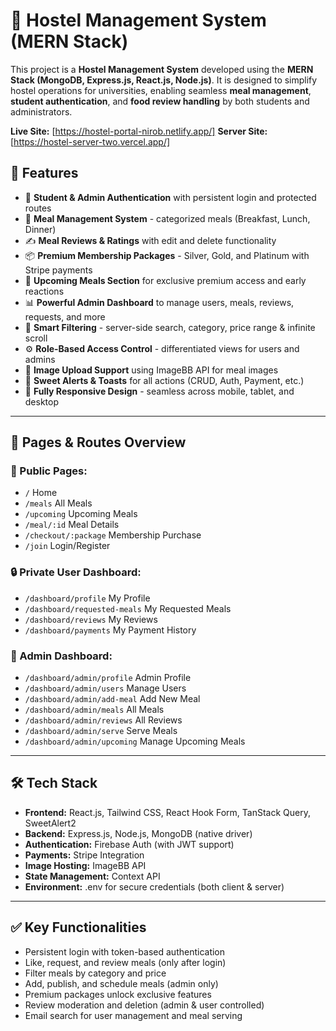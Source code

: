 # 🏫 Hostel Management System (MERN Stack)

This project is a **Hostel Management System** developed using the **MERN Stack (MongoDB, Express.js, React.js, Node.js)**. It is designed to simplify hostel operations for universities, enabling seamless **meal management**, **student authentication**, and **food review handling** by both students and administrators.

**Live Site:** [https://hostel-portal-nirob.netlify.app/]
**Server Site:** [https://hostel-server-two.vercel.app/]

## 🚀 Features

- 🔐 **Student & Admin Authentication** with persistent login and protected routes
- 🍱 **Meal Management System** - categorized meals (Breakfast, Lunch, Dinner)
- ✍️ **Meal Reviews & Ratings** with edit and delete functionality
- 📦 **Premium Membership Packages** - Silver, Gold, and Platinum with Stripe payments
- 📆 **Upcoming Meals Section** for exclusive premium access and early reactions
- 📊 **Powerful Admin Dashboard** to manage users, meals, reviews, requests, and more
- 📜 **Smart Filtering** - server-side search, category, price range & infinite scroll
- ⚙️ **Role-Based Access Control** - differentiated views for users and admins
- 📁 **Image Upload Support** using ImageBB API for meal images
- 🎉 **Sweet Alerts & Toasts** for all actions (CRUD, Auth, Payment, etc.)
- 📱 **Fully Responsive Design** - seamless across mobile, tablet, and desktop

---

## 📁 Pages & Routes Overview

### 🔸 Public Pages:
- `/` Home
- `/meals` All Meals
- `/upcoming` Upcoming Meals
- `/meal/:id` Meal Details
- `/checkout/:package` Membership Purchase
- `/join` Login/Register

### 🔒 Private User Dashboard:
- `/dashboard/profile` My Profile
- `/dashboard/requested-meals` My Requested Meals
- `/dashboard/reviews` My Reviews
- `/dashboard/payments` My Payment History

### 🔐 Admin Dashboard:
- `/dashboard/admin/profile` Admin Profile
- `/dashboard/admin/users` Manage Users
- `/dashboard/admin/add-meal` Add New Meal
- `/dashboard/admin/meals` All Meals
- `/dashboard/admin/reviews` All Reviews
- `/dashboard/admin/serve` Serve Meals
- `/dashboard/admin/upcoming` Manage Upcoming Meals

---

## 🛠️ Tech Stack

- **Frontend:** React.js, Tailwind CSS, React Hook Form, TanStack Query, SweetAlert2
- **Backend:** Express.js, Node.js, MongoDB (native driver)
- **Authentication:** Firebase Auth (with JWT support)
- **Payments:** Stripe Integration
- **Image Hosting:** ImageBB API
- **State Management:** Context API
- **Environment:** .env for secure credentials (both client & server)

---

## ✅ Key Functionalities

- Persistent login with token-based authentication
- Like, request, and review meals (only after login)
- Filter meals by category and price
- Add, publish, and schedule meals (admin only)
- Premium packages unlock exclusive features
- Review moderation and deletion (admin & user controlled)
- Email search for user management and meal serving